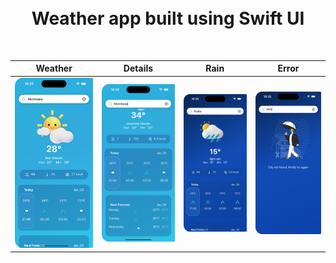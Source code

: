 <h1 align="center">
<br>
Weather app built using Swift UI
</h1>


<br>

|Weather | Details  |Rain  | Error  |
| -- | --  | --  | --  |
| ![Wea](Screenshots/one.png) | ![Pred](Screenshots/two.png) | ![Pred](Screenshots/three.png) | ![Live](Screenshots/four.png) |

